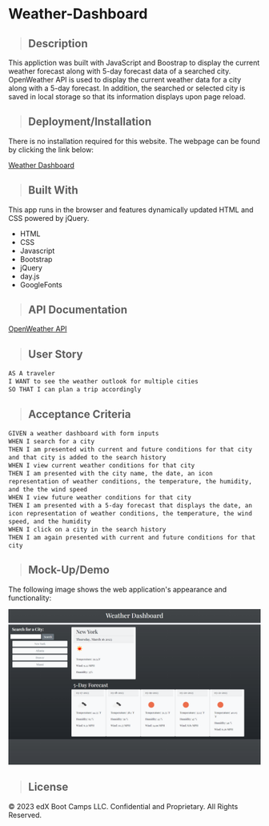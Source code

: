 # Weather-Dashboard

>## Description 
This appliction was built with JavaScript and Boostrap to display the current weather forecast along with 5-day forecast data of a searched city. OpenWeather API is used to display the current weather data for a city along with a 5-day forecast. In addition, the searched or selected city is saved in local storage so that its information displays upon page reload.

>## Deployment/Installation

There is no installation required for this website. The webpage can be found by clicking the link below:

[Weather Dashboard](https://carolinapalacios95.github.io/Weather-Dashboard/)

>## Built With

This app runs in the browser and features dynamically updated HTML and CSS powered by jQuery.

  * HTML
  * CSS
  * Javascript
  * Bootstrap
  * jQuery
  * day.js
  * GoogleFonts

>## API Documentation
[OpenWeather API](https://openweathermap.org/api) 

>## User Story

```
AS A traveler
I WANT to see the weather outlook for multiple cities
SO THAT I can plan a trip accordingly
```

>## Acceptance Criteria 

```
GIVEN a weather dashboard with form inputs
WHEN I search for a city
THEN I am presented with current and future conditions for that city and that city is added to the search history
WHEN I view current weather conditions for that city
THEN I am presented with the city name, the date, an icon representation of weather conditions, the temperature, the humidity, and the the wind speed
WHEN I view future weather conditions for that city
THEN I am presented with a 5-day forecast that displays the date, an icon representation of weather conditions, the temperature, the wind speed, and the humidity
WHEN I click on a city in the search history
THEN I am again presented with current and future conditions for that city
```

>## Mock-Up/Demo

The following image shows the web application's appearance and functionality:

![Weather-Dashboard-Demo](./assets/images/Demo.png)

>## License
© 2023 edX Boot Camps LLC. Confidential and Proprietary. All Rights Reserved.